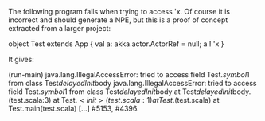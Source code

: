 The following program fails when trying to access 'x. Of course it is incorrect and should generate a NPE, but this is a proof of concept extracted from a larger project:

object Test extends App {
  val a: akka.actor.ActorRef = null; 
  a ! 'x
}

It gives:

(run-main) java.lang.IllegalAccessError: tried to access field Test$.symbol$1 from class Test$delayedInit$body
java.lang.IllegalAccessError: tried to access field Test$.symbol$1 from class Test$delayedInit$body
	at Test$delayedInit$body.<clinit>(test.scala:3)
	at Test$.<init>(test.scala:1)
	at Test$.<clinit>(test.scala)
	at Test.main(test.scala)
[...]
#5153, #4396.
